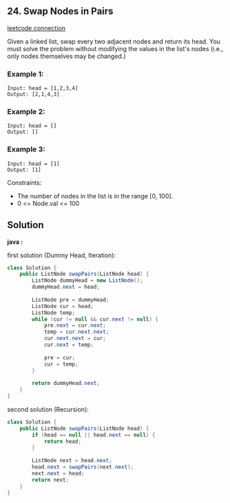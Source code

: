 ## 24. Swap Nodes in Pairs

[leetcode connection](https://leetcode.com/problems/swap-nodes-in-pairs/)

Given a linked list, swap every two adjacent nodes and return its head. You must solve the problem without modifying the values in the list's nodes (i.e., only nodes themselves may be changed.)

### Example 1:
```
Input: head = [1,2,3,4]
Output: [2,1,4,3]
```

### Example 2:
```
Input: head = []
Output: []
```

### Example 3:
```
Input: head = [1]
Output: [1]
```

Constraints:

* The number of nodes in the list is in the range [0, 100].
* 0 <= Node.val <= 100

## Solution

**java :**

first solution (Dummy Head, Iteration):
```java
class Solution {
    public ListNode swapPairs(ListNode head) {
        ListNode dummyHead = new ListNode();
        dummyHead.next = head;
        
        ListNode pre = dummyHead;
        ListNode cur = head;
        ListNode temp;
        while (cur != null && cur.next != null) {
            pre.next = cur.next;
            temp = cur.next.next;
            cur.next.next = cur;
            cur.next = temp;
            
            pre = cur;
            cur = temp;
        }
        
        return dummyHead.next;
    }
}
```

second solution (Recursion):
```java
class Solution {
    public ListNode swapPairs(ListNode head) {
        if (head == null || head.next == null) {
            return head;
        }
        
        ListNode next = head.next;
        head.next = swapPairs(next.next);
        next.next = head;
        return next;
    }
}
```